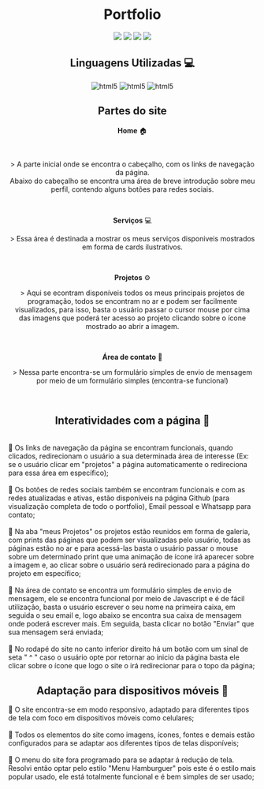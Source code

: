 <h1 align="center">Portfolio</h1>

<p align="center">
<img src="https://img.shields.io/badge/Status-Up-sucess"/>
<img src="https://img.shields.io/badge/Lan%C3%A7amento-Jul%202023-sucess">
<img src="https://img.shields.io/badge/License-MIT%20-blue">
<img src="https://img.shields.io/badge/Ver-2.0-blue"/>
</p>

<h2 align="center">Linguagens Utilizadas 💻</h2>
<p align="center">
<img aling="center" alt="html5" src="https://img.shields.io/badge/HTML5-E34F26?style=for-the-badge&logo=html5&logoColor=white">
<img aling="center" alt="html5" src="https://img.shields.io/badge/CSS3-1572B6?style=for-the-badge&logo=css3&logoColor=white">
<img aling="center" alt="html5" src="https://img.shields.io/badge/JavaScript-F7DF1E?style=for-the-badge&logo=javascript&logoColor=black">
</p>

<h2 align="center"> Partes do site </h2>
<p align="center"> <strong>Home</strong> 🏠 </p> <br>
<p align="center"> > A parte inicial onde se encontra o cabeçalho, com os links de navegação da página. <br>
Abaixo do cabeçalho se encontra uma área de breve introdução sobre meu perfil, contendo alguns botões para redes sociais.</p>

<br>

<p align="center"><strong>Serviços</strong> 💻</p>
<p align="center">> Essa área é destinada a mostrar os meus serviços disponiveis mostrados em forma de cards ilustrativos.</p>

<br>

<p align="center"><strong>Projetos</strong> ⚙️ </p>
<p align="center">> Aqui se econtram disponíveis todos os meus principais projetos de programação, todos se encontram no ar e podem ser facilmente visualizados, para isso, basta o usuário passar o cursor mouse por cima das imagens que poderá ter acesso ao projeto clicando sobre o ícone mostrado ao abrir a imagem.</p>

<br>

<p align="center"><strong>Área de contato</strong> 📧 </p>
<p align="center">> Nessa parte encontra-se um formulário simples de envio de mensagem por meio de um formulário simples (encontra-se funcional)</p>
<br>
<h2 align="center">Interatividades com a página 🔗 </h2>
<br>
📌 Os links de navegação da página se encontram funcionais, quando clicados, redirecionam o usuário a sua determinada área de interesse
(Ex: se o usuário clicar em "projetos" a página automaticamente o redireciona para essa área em específico);
<br><br>
📌 Os botões de redes sociais também se encontram funcionais e com as redes atualizadas e ativas, estão disponíveis na página Github (para visualização completa de todo o portfolio), Email pessoal e Whatsapp para contato;
<br><br>
📌 Na aba "meus Projetos" os projetos estão reunidos em forma de galeria, com prints das páginas que podem ser visualizadas pelo usuário, todas as páginas estão no ar e para acessá-las basta o usuário passar o mouse sobre um determinado print que uma animação de ícone irá aparecer sobre a imagem e, ao clicar sobre o usuário será redirecionado para a página do projeto em específico;
<br><br>
📌 Na área de contato se encontra um formulário simples de envio de mensagem, ele se encontra funcional por meio de Javascript e é de fácil utilização, basta o usuário escrever o seu nome na primeira caixa, em seguida o seu email e, logo abaixo se encontra sua caixa de mensagem onde poderá escrever mais. Em seguida, basta clicar no botão "Enviar" que sua mensagem será enviada;
<br><br>
📌 No rodapé do site no canto inferior direito há um botão com um sinal de seta " ^ " caso o usuário opte por retornar ao inicio da página basta ele clicar sobre o ícone que logo o site o irá redirecionar para o topo da página;

<br>
<h2 align="center">Adaptação para dispositivos móveis 📲 </h2>
📌 O site encontra-se em modo responsivo, adaptado para diferentes tipos de tela com foco em dispositivos móveis como celulares;
<br><br>
📌 Todos os elementos do site como imagens, ícones, fontes e demais estão configurados para se adaptar aos diferentes tipos de telas disponíveis;
<br><br>
📌 O menu do site fora programado para se adaptar á redução de tela. Resolvi então optar pelo estilo "Menu Hamburguer" pois este é o estilo mais popular usado, ele está totalmente funcional e é bem simples de ser usado;
